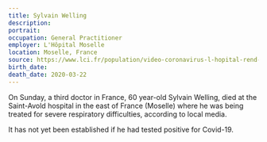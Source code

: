 ```yaml
---
title: Sylvain Welling	
description: 
portrait: 
occupation: General Practitioner
employer: L'Hôpital Moselle
location: Moselle, France
source: https://www.lci.fr/population/video-coronavirus-l-hopital-rend-hommage-au-medecin-generaliste-sylvain-welling-2148867.html, https://france3-regions.francetvinfo.fr/grand-est/moselle/forbach/sylvain-welling-mort-consequences-du-coronavirus-covid-19-1804988.html
birth_date: 
death_date: 2020-03-22 
---
```


On Sunday, a third doctor in France, 60 year-old Sylvain Welling, died at the Saint-Avold hospital in the east of France (Moselle) where he was being treated for severe respiratory difficulties, according to local media.

It has not yet been established if he had tested positive for Covid-19.
